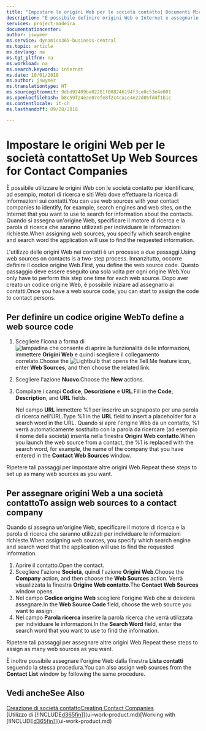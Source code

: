 ```yaml
---
title: "Impostare le origini Web per le società contatto| Documenti Microsoft"
description: "È possibile definire origini Web o Internet e assegnarle a una società contatto per consentire l'identificazione delle modalità di ricerca delle informazioni sui contatti."
services: project-madeira
documentationcenter: 
author: jswymer
ms.service: dynamics365-business-central
ms.topic: article
ms.devlang: na
ms.tgt_pltfrm: na
ms.workload: na
ms.search.keywords: internet
ms.date: 10/01/2018
ms.author: jswymer
ms.translationtype: HT
ms.sourcegitcommit: 9dbd92409ba02281f008246194f3ce0c53e4e001
ms.openlocfilehash: b8c59f24eae07efe8f2c4ca1e4e22d05fd4f1b1c
ms.contentlocale: it-ch
ms.lasthandoff: 09/28/2018

---
```

# <a name="set-up-web-sources-for-contact-companies"></a><span data-ttu-id="96232-103">Impostare le origini Web per le società contatto</span><span class="sxs-lookup"><span data-stu-id="96232-103">Set Up Web Sources for Contact Companies</span></span>
<span data-ttu-id="96232-104">È possibile utilizzare le origini Web con le società contatto per identificare, ad esempio, motori di ricerca e siti Web dove effettuare la ricerca di informazioni sui contatti.</span><span class="sxs-lookup"><span data-stu-id="96232-104">You can use web sources with your contact companies to identify, for example, search engines and web sites, on the Internet that you want to use to search for information about the contacts.</span></span> <span data-ttu-id="96232-105">Quando si assegna un'origine Web, specificare il motore di ricerca e la parola di ricerca che saranno utilizzati per individuare le informazioni richieste.</span><span class="sxs-lookup"><span data-stu-id="96232-105">When assigning web sources, you specify which search engine and search word the application will use to find the requested information.</span></span>

<span data-ttu-id="96232-106">L'utilizzo delle origini Web nei contatti è un processo a due passaggi.</span><span class="sxs-lookup"><span data-stu-id="96232-106">Using web sources on contacts is a two-step process.</span></span> <span data-ttu-id="96232-107">Innanzitutto, occorre definire il codice origine Web.</span><span class="sxs-lookup"><span data-stu-id="96232-107">First, you define the web source code.</span></span> <span data-ttu-id="96232-108">Questo passaggio deve essere eseguito una sola volta per ogni origine Web.</span><span class="sxs-lookup"><span data-stu-id="96232-108">You only have to perform this step one time for each web source.</span></span> <span data-ttu-id="96232-109">Dopo aver creato un codice origine Web, è possibile iniziare ad assegnarlo ai contatti.</span><span class="sxs-lookup"><span data-stu-id="96232-109">Once you have a web source code, you can start to assign the code to contact persons.</span></span>

## <a name="to-define-a-web-source-code"></a><span data-ttu-id="96232-110">Per definire un codice origine Web</span><span class="sxs-lookup"><span data-stu-id="96232-110">To define a web source code</span></span>
1. <span data-ttu-id="96232-111">Scegliere l'icona a forma di ![lampadina che consente di aprire la funzionalità delle informazioni](media/ui-search/search_small.png "Informazioni sull'operazione che si desidera eseguire"), immettere **Origini Web** e quindi scegliere il collegamento correlato.</span><span class="sxs-lookup"><span data-stu-id="96232-111">Choose the ![Lightbulb that opens the Tell Me feature](media/ui-search/search_small.png "Tell me what you want to do") icon, enter **Web Sources**, and then choose the related link.</span></span>
2. <span data-ttu-id="96232-112">Scegliere l'azione **Nuovo**.</span><span class="sxs-lookup"><span data-stu-id="96232-112">Choose the **New** actions.</span></span>
3. <span data-ttu-id="96232-113">Compilare i campi **Codice**, **Descrizione** e **URL**.</span><span class="sxs-lookup"><span data-stu-id="96232-113">Fill in the **Code**, **Description**, and **URL** fields.</span></span>

    <span data-ttu-id="96232-114">Nel campo **URL** immettere %1 per inserire un segnaposto per una parola di ricerca nell'URL.</span><span class="sxs-lookup"><span data-stu-id="96232-114">Type %1 in the **URL** field to insert a placeholder for a search word in the URL.</span></span> <span data-ttu-id="96232-115">Quando si apre l'origine Web da un contatto, %1 verrà automaticamente sostituito con la parola da ricercare (ad esempio il nome della società) inserita nella finestra **Origini Web contatto**.</span><span class="sxs-lookup"><span data-stu-id="96232-115">When you launch the web source from a contact, the %1 is replaced with the search word, for example, the name of the company that you have entered in the **Contact Web Sources** window.</span></span>

<span data-ttu-id="96232-116">Ripetere tali passaggi per impostare altre origini Web.</span><span class="sxs-lookup"><span data-stu-id="96232-116">Repeat these steps to set up as many web sources as you want.</span></span>

## <a name="to-assign-web-sources-to-a-contact-company"></a><span data-ttu-id="96232-117">Per assegnare origini Web a una società contatto</span><span class="sxs-lookup"><span data-stu-id="96232-117">To assign web sources to a contact company</span></span>
<span data-ttu-id="96232-118">Quando si assegna un'origine Web, specificare il motore di ricerca e la parola di ricerca che saranno utilizzati per individuare le informazioni richieste.</span><span class="sxs-lookup"><span data-stu-id="96232-118">When assigning web sources, you specify which search engine and search word that the application will use to find the requested information.</span></span>

1. <span data-ttu-id="96232-119">Aprire il contatto.</span><span class="sxs-lookup"><span data-stu-id="96232-119">Open the contact.</span></span>
2. <span data-ttu-id="96232-120">Scegliere l'azione **Società**, quindi l'azione **Origini Web**.</span><span class="sxs-lookup"><span data-stu-id="96232-120">Choose the **Company** action, and then choose the **Web Sources** action.</span></span> <span data-ttu-id="96232-121">Verrà visualizzata la finestra **Origine Web contatto**.</span><span class="sxs-lookup"><span data-stu-id="96232-121">The **Contact Web Sources** window opens.</span></span>
3. <span data-ttu-id="96232-122">Nel campo **Codice origine Web** scegliere l'origine Web che si desidera assegnare.</span><span class="sxs-lookup"><span data-stu-id="96232-122">In the **Web Source Code** field, choose the web source you want to assign.</span></span>
4. <span data-ttu-id="96232-123">Nel campo **Parola ricerca** inserire la parola ricerca che verrà utilizzata per individuare le informazioni.</span><span class="sxs-lookup"><span data-stu-id="96232-123">In the **Search Word** field, enter the search word that you want to use to find the information.</span></span>

<span data-ttu-id="96232-124">Ripetere tali passaggi per assegnare altre origini Web.</span><span class="sxs-lookup"><span data-stu-id="96232-124">Repeat these steps to assign as many web sources as you want.</span></span>

<span data-ttu-id="96232-125">È inoltre possibile assegnare l'origine Web dalla finestra **Lista contatti** seguendo la stessa procedura.</span><span class="sxs-lookup"><span data-stu-id="96232-125">You can also assign web sources from the **Contact List** window by following the same procedure.</span></span>

## <a name="see-also"></a><span data-ttu-id="96232-126">Vedi anche</span><span class="sxs-lookup"><span data-stu-id="96232-126">See Also</span></span>
[<span data-ttu-id="96232-127">Creazione di società contatto</span><span class="sxs-lookup"><span data-stu-id="96232-127">Creating Contact Companies</span></span>](marketing-create-contact-companies.md)  
<span data-ttu-id="96232-128">[Utilizzo di [!INCLUDE[d365fin](includes/d365fin_md.md)]](ui-work-product.md)</span><span class="sxs-lookup"><span data-stu-id="96232-128">[Working with [!INCLUDE[d365fin](includes/d365fin_md.md)]](ui-work-product.md)</span></span>

